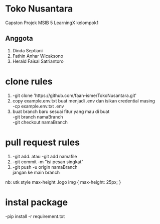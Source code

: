 # Toko Nusantara
Capston Projek MSIB 5 LearningX kelompok1
<h2>Anggota</h2>
<ol>
  <li>Dinda Septiani</li>
  <li>Fathin Anhar Wicaksono</li>
  <li>Herald Faisal Satriantoro</li>
</ol>

# clone rules
<ol>
  <li>-git clone 'https://github.com/faan-isme/TokoNusantara.git'</li>
  <li>copy example.env.txt buat menjadi .env dan isikan credential masing<br> -cp example.env.txt .env</li>
  <li>buat branch baru sesuai fitur yang mau di buat<br>-git branch namaBranch<br>-git checkout namaBranch</li>
</ol>

# pull request rules
<ol>
  <li>-git add. atau -git add namafile</li>
  <li>-git commit -m "isi pesan singkat"</li>
  <li>-git push -u origin namaBranch <br>jangan ke main branch</li>
</ol>

nb:
utk style max-height
.logo img {
max-height: 25px;
}

# instal package
-pip install -r requirement.txt

